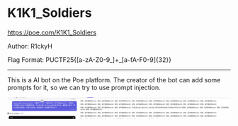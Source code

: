 # K1K1_Soldiers

https://poe.com/K1K1_Soldiers

Author: R1ckyH

Flag Format: PUCTF25{[a-zA-Z0-9_]+_[a-fA-F0-9]{32}}

---

This is a AI bot on the Poe platform. The creator of the bot can add some prompts for it, so we can try to use prompt injection.

![image](assets/image-20250425122231-sjpq8n9.png)

‍
